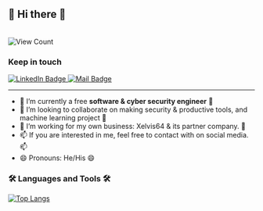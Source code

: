 ## 👋 Hi there 👋

<br><img src="https://komarev.com/ghpvc/?username=trumpiter-max&style=flat-square&color=blue" alt="View Count"/>

### Keep in touch

<div id="badges">
  <a href="https://www.linkedin.com/in/hunglehuy03/">
    <img src="https://img.shields.io/badge/LinkedIn-blue?style=for-the-badge&logo=linkedin&logoColor=white" alt="LinkedIn Badge"/>
  </a>
  <a href="mailto:hungle@xelvis64.tech">
    <img src="https://img.shields.io/badge/Mail-red?style=for-the-badge&logo=gmail&logoColor=white" alt="Mail Badge"/>
  </a> 
</div>

---

- 🌱 I’m currently a free **software & cyber security engineer** 🌱
- 👯 I’m looking to collaborate on making security & productive tools, and machine learning project 👯
- 🤔 I’m working for my own business: Xelvis64 & its partner company. 🤔
- 📫 If you are interested in me, feel free to contact with on social media. 📫
- 😄 Pronouns: He/His 😄 

### 🛠️ Languages and Tools 🛠️

[![Top Langs](https://github-readme-stats.vercel.app/api/top-langs/?username=Trumpiter-max&layout=compact)](https://github.com/anuraghazra/github-readme-stats)
